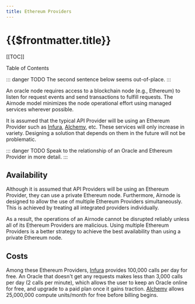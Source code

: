 ```yaml
---
title: Ethereum Providers
---
```


# {{$frontmatter.title}}

[[TOC]]

<Version selectedVersion="next" />

<div class="toc-label">Table of Contents</div>

::: danger TODO
The second sentence below seems out-of-place.
:::

An oracle node requires access to a blockchain node (e.g., Ethereum) to listen for request events and send transactions to fulfill requests. The Airnode model minimizes the node operational effort using managed services wherever possible. 

It is assumed that the typical API Provider will be using an Ethereum Provider such as [Infura](https://infura.io/), [Alchemy](https://www.alchemyapi.io/), etc. These services will only increase in variety. Designing a solution that depends on them in the future will not be problematic.

::: danger TODO
Speak to the relationship of an Oracle and Ethereum Provider in more detail.
:::



## Availability

Although it is assumed that API Providers will be using an Ethereum Provider, they can use a private Ethereum node. Furthermore, Airnode is designed to allow the use of multiple Ethereum Providers simultaneously. This is achieved by treating all integrated providers individually.

As a result, the operations of an Airnode cannot be disrupted reliably unless all of its Ethereum Providers are malicious. Using multiple Ethereum Providers is a better strategy to achieve the best availability than using a private Ethereum node.

## Costs

Among these Ethereum Providers, [Infura](https://infura.io/pricing) provides 100,000 calls per day for free. An Oracle that doesn't get any requests makes less than 3,000 calls per day (2 calls per minute), which allows the user to keep an Oracle online for free, and upgrade to a paid plan once it gains traction. [Alchemy](https://www.alchemyapi.io/pricing) allows 25,000,000 compute units/month for free before billing begins.
